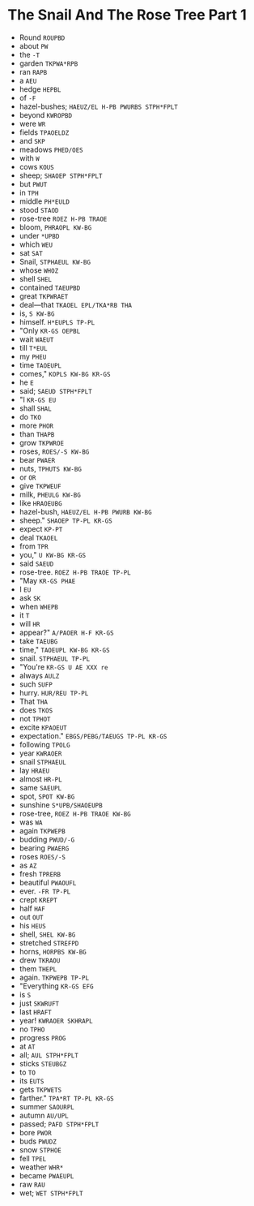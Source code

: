 # The Snail And The Rose Tree Part 1

* Round `ROUPBD`
* about `PW`
* the `-T`
* garden `TKPWA*RPB`
* ran `RAPB`
* a `AEU`
* hedge `HEPBL`
* of `-F`
* hazel-bushes; `HAEUZ/EL H-PB PWURBS STPH*FPLT`
* beyond `KWROPBD`
* were `WR`
* fields `TPAOELDZ`
* and `SKP`
* meadows `PHED/OES`
* with `W`
* cows `KOUS`
* sheep; `SHAOEP STPH*FPLT`
* but `PWUT`
* in `TPH`
* middle `PH*EULD`
* stood `STAOD`
* rose-tree `ROEZ H-PB TRAOE`
* bloom, `PHRAOPL KW-BG`
* under `*UPBD`
* which `WEU`
* sat `SAT`
* Snail, `STPHAEUL KW-BG`
* whose `WHOZ`
* shell `SHEL`
* contained `TAEUPBD`
* great `TKPWRAET`
* deal—that `TKAOEL EPL/TKA*RB THA`
* is, `S KW-BG`
* himself. `H*EUPLS TP-PL`
* "Only `KR-GS OEPBL`
* wait `WAEUT`
* till `T*EUL`
* my `PHEU`
* time `TAOEUPL`
* comes," `KOPLS KW-BG KR-GS`
* he `E`
* said; `SAEUD STPH*FPLT`
* "I `KR-GS EU`
* shall `SHAL`
* do `TKO`
* more `PHOR`
* than `THAPB`
* grow `TKPWROE`
* roses, `ROES/-S KW-BG`
* bear `PWAER`
* nuts, `TPHUTS KW-BG`
* or `OR`
* give `TKPWEUF`
* milk, `PHEULG KW-BG`
* like `HRAOEUBG`
* hazel-bush, `HAEUZ/EL H-PB PWURB KW-BG`
* sheep." `SHAOEP TP-PL KR-GS`
* expect `KP-PT`
* deal `TKAOEL`
* from `TPR`
* you," `U KW-BG KR-GS`
* said `SAEUD`
* rose-tree. `ROEZ H-PB TRAOE TP-PL`
* "May `KR-GS PHAE`
* I `EU`
* ask `SK`
* when `WHEPB`
* it `T`
* will `HR`
* appear?" `A/PAOER H-F KR-GS`
* take `TAEUBG`
* time," `TAOEUPL KW-BG KR-GS`
* snail. `STPHAEUL TP-PL`
* "You're `KR-GS U AE XXX re`
* always `AULZ`
* such `SUFP`
* hurry. `HUR/REU TP-PL`
* That `THA`
* does `TKOS`
* not `TPHOT`
* excite `KPAOEUT`
* expectation." `EBGS/PEBG/TAEUGS TP-PL KR-GS`
* following `TPOLG`
* year `KWRAOER`
* snail `STPHAEUL`
* lay `HRAEU`
* almost `HR-PL`
* same `SAEUPL`
* spot, `SPOT KW-BG`
* sunshine `S*UPB/SHAOEUPB`
* rose-tree, `ROEZ H-PB TRAOE KW-BG`
* was `WA`
* again `TKPWEPB`
* budding `PWUD/-G`
* bearing `PWAERG`
* roses `ROES/-S`
* as `AZ`
* fresh `TPRERB`
* beautiful `PWAOUFL`
* ever. `-FR TP-PL`
* crept `KREPT`
* half `HAF`
* out `OUT`
* his `HEUS`
* shell, `SHEL KW-BG`
* stretched `STREFPD`
* horns, `HORPBS KW-BG`
* drew `TKRAOU`
* them `THEPL`
* again. `TKPWEPB TP-PL`
* "Everything `KR-GS EFG`
* is `S`
* just `SKWRUFT`
* last `HRAFT`
* year! `KWRAOER SKHRAPL`
* no `TPHO`
* progress `PROG`
* at `AT`
* all; `AUL STPH*FPLT`
* sticks `STEUBGZ`
* to `TO`
* its `EUTS`
* gets `TKPWETS`
* farther." `TPA*RT TP-PL KR-GS`
* summer `SAOURPL`
* autumn `AU/UPL`
* passed; `PAFD STPH*FPLT`
* bore `PWOR`
* buds `PWUDZ`
* snow `STPHOE`
* fell `TPEL`
* weather `WHR*`
* became `PWAEUPL`
* raw `RAU`
* wet; `WET STPH*FPLT`
